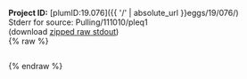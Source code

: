**Project ID:** [plumID:19.076]({{ '/' | absolute_url }}eggs/19/076/)  
Stderr for source:  Pulling/111010/pleq1   
(download [zipped raw stdout](pleq1.plumed_master.stdout.txt.zip))  
{% raw %}
<pre>
</pre>
{% endraw %}
